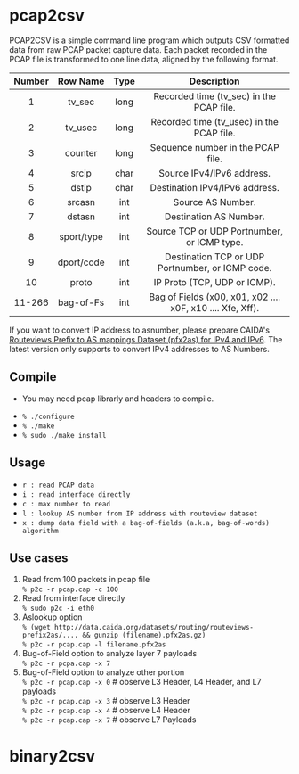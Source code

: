 # pcap2csv

PCAP2CSV is a simple command line program which outputs CSV formatted data from raw PCAP packet capture data. Each packet recorded in the PCAP file is transformed to one line data, aligned by the following format.

| Number | Row Name| Type     | Description|
|:------:|:-------:|:--------:|:-----------:|
|1       |tv_sec   |long      |Recorded time (tv_sec) in the PCAP file.|
|2       |tv_usec  |long      |Recorded time (tv_usec) in the PCAP file.|
|3       |counter  |long      |Sequence number in the PCAP file.|
|4       |srcip    |char      |Source IPv4/IPv6 address.|
|5       |dstip    |char      |Destination IPv4/IPv6 address.|
|6       |srcasn   |int       |Source AS Number.|
|7       |dstasn   |int       |Destination AS Number.|
|8       |sport/type |int       |Source TCP or UDP Portnumber, or ICMP type.|
|9       |dport/code |int       |Destination TCP or UDP Portnumber, or ICMP code.|
|10      |proto     |int       |IP Proto (TCP, UDP or ICMP).|
|11-266  |bag-of-Fs |int       |Bag of Fields (x00, x01, x02 .... x0F, x10 .... Xfe, Xff).|

If you want to convert IP address to asnumber, please prepare CAIDA's [Routeviews Prefix to AS mappings Dataset (pfx2as) for IPv4 and IPv6](https://www.caida.org/data/routing/routeviews-prefix2as.xml). The latest version only supports to convert IPv4 addresses to AS Numbers.

## Compile
* You may need pcap librarly and headers to compile.
- `% ./configure`
- `% ./make`
- `% sudo ./make install`

## Usage
- `r : read PCAP data`
- `i : read interface directly`
- `c : max number to read`
- `l : lookup AS number from IP address with routeview dataset`
- `x : dump data field with a bag-of-fields (a.k.a, bag-of-words) algorithm`

## Use cases
 1. Read from 100 packets in pcap file  
 `% p2c -r pcap.cap -c 100`
 1. Read from interface directly  
 `% sudo p2c -i eth0`
 1. Aslookup option  
 `% (wget http://data.caida.org/datasets/routing/routeviews-prefix2as/.... && gunzip (filename).pfx2as.gz)`  
 `% p2c -r pcap.cap -l filename.pfx2as`
 1. Bug-of-Field option to analyze layer 7 payloads  
 `% p2c -r pcpa.cap -x 7`
 1. Bug-of-Field option to analyze other portion  
 `% p2c -r pcap.cap -x 0`  # observe L3 Header, L4 Header, and L7 payloads  
 `% p2c -r pcap.cap -x 3`  # observe L3 Header  
 `% p2c -r pcap.cap -x 4`  # observe L4 Header  
 `% p2c -r pcap.cap -x 7`  # observe L7 Payloads  
  
# binary2csv 
